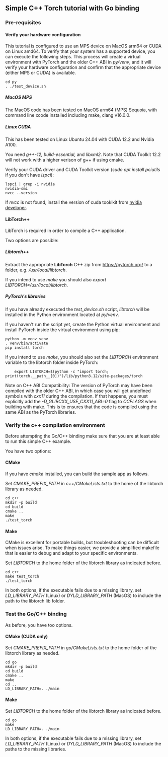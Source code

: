 ## Simple C++ Torch tutorial with Go binding

### Pre-requisites

#### Verify your hardware configuration

This tutorial is configured to use an MPS device on MacOS arm64 or CUDA on Linux amd64.
To verify that your system has a supported device, you can execute the following steps.
This process will create a virtual environment with PyTorch and the older C++ ABI in _py/venv_,
and it will verify your hardware configuration and confirm that the appropriate device (either MPS or CUDA) is available.

```
cd py
. ./test_device.sh
```

##### MacOS MPS

The MacOS code has been tested on MacOS arm64 (MPS) Sequoia, with command line xcode installed including make, clang v16.0.0.

##### Linux CUDA

This has been tested on Linux Ubuntu 24.04 with CUDA 12.2 and Nvidia A100.

You need _g++-12, build-essential,_ and _libxml2_. Note that CUDA Toolkit 12.2 will not work with a higher verison of g++ if using cmake.

Verify your CUDA driver and CUDA Toolkit version (_sudo apt install pciutils_ if you don't have _lspci_):

```
lspci | grep -i nvidia
nvidia-smi
nvcc --version
```

If _nvcc_ is not found, install the version of cuda tooklkit from [nvidia developer](https://developer.nvidia.com/cuda-downloads/).

#### LibTorch++

LibTorch is required in order to compile a C++ application.

Two options are possible:

##### Libtorch++

Extract the appropriate **LibTorch** C++ zip from https://pytorch.org/ to a folder, e.g. _/usr/local/libtorch_.

If you intend to use _make_ you should also _export LIBTORCH=/usr/local/libtorch_.

##### PyTorch's libraries

If you have already executed the _test_device.sh_ script, _libtorch_ will be installed
in the Python environment located at _py/venv_.

If you haven't run the script yet,  create the Python virtual environment and install PyTorch inside the virtual environment using pip:

```
python -m venv venv
. venv/bin/activate
pip install torch
```

If you intend to use _make_, you should also set the _LIBTORCH_ environment variable to the libtorch folder inside PyTorch:

```
    export LIBTORCH=$(python -c "import torch; print(torch.__path__[0])")/lib/python3.12/site-packages/torch
```

Note on C++ ABI Compatibility:
The version of PyTorch may have been compiled with the older C++ ABI, in which case you will get undefined symbols with
_cxx11_ during the compilation. If that happens, you must explicitly add the _-D_GLIBCXX_USE_CXX11_ABI=0_ flag to _CCFLAGS_ when building with make.
This is to ensures that the code is compiled using the same ABI as the PyTorch libraries.

### Verify the c++ compilation environment

Before attempting the Go/C++ binding make sure that you are at least able to run this simple C++ example.

You have two options:

#### CMake

If you have _cmake_ installed, you can build the sample app as follows.

Set _CMAKE_PREFIX_PATH_ in _c++/CMakeLists.txt_ to the home of the libtorch library as needed.

```
cd c++
mkdir -p build
cd build
cmake ..
make
./test_torch
```

#### Make

CMake is excellent for portable builds, but troubleshooting can be difficult when issues arise.
To make things easier, we provide a simplified makefile that is easier to debug and adapt to your specific environments.

Set _LIBTORCH_ to the home folder of the libtorch library as indicated before.

```
cd c++
make test_torch
./test_torch
```

In both options, if the executable fails due to a missing library, set _LD_LIBRARY_PATH_ (Linux) or _DYLD_LIBRARY_PATH_ (MacOS)
to include the path to the libtorch lib folder.

### Test the Go/C++ binding

As before, you have too options.

#### CMake (CUDA only)

Set _CMAKE_PREFIX_PATH_ in _go/CMakeLists.txt_ to the home folder of the libtorch library as needed.

```
cd go
mkdir -p build
cd build
cmake ..
make
cd ..
LD_LIBRARY_PATH=. ./main
```

#### Make

Set _LIBTORCH_ to the home folder of the libtorch library as indicated before.

```
cd go
make
LD_LIBRARY_PATH=. ./main
```

In both options, if the executable fails due to a missing library, set _LD_LIBRARY_PATH_ (Linux) or _DYLD_LIBRARY_PATH_ (MacOS)
to include the paths to the missing libraries.

